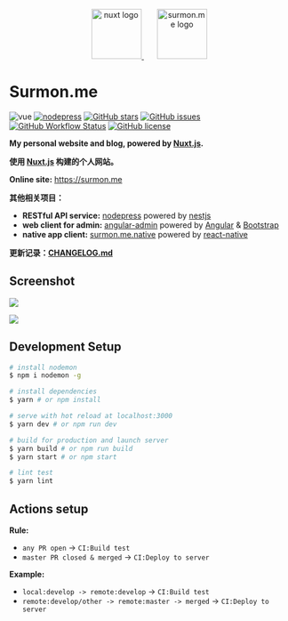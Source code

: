 <p align="center">
  <a href="https://github.com/nuxt/nuxt.js" target="blank">
    <img src="https://nuxtjs.org/meta_400.png" height="90" alt="nuxt logo" />
  </a>
  <span>&nbsp;&nbsp;&nbsp;&nbsp;&nbsp;</span>
  <a href="https://github.com/surmon-china/surmon.me" target="blank">
    <img src="https://raw.githubusercontent.com/surmon-china/surmon.me/master/static/icon.png" height="90" alt="surmon.me logo" />
  </a>
</p>

# Surmon.me

![vue](https://img.shields.io/badge/MADE%20WITH-VUE-42a97a?style=for-the-badge&labelColor=35495d)
[![nodepress](https://img.shields.io/badge/NODE-PRESS-83BA2F?style=for-the-badge&labelColor=90C53F)](https://github.com/surmon-china/nodepress)
[![GitHub stars](https://img.shields.io/github/stars/surmon-china/surmon.me.svg?style=for-the-badge)](https://github.com/surmon-china/surmon.me/stargazers)
[![GitHub issues](https://img.shields.io/github/issues-raw/surmon-china/surmon.me.svg?style=for-the-badge)](https://github.com/surmon-china/surmon.me/issues)
[![GitHub Workflow Status](https://img.shields.io/github/workflow/status/surmon-china/surmon.me/Deploy?style=for-the-badge&label=Deploy)](https://github.com/surmon-china/surmon.me/actions?query=workflow:%22Deploy%22)
[![GitHub license](https://img.shields.io/github/license/surmon-china/surmon.me.svg?style=for-the-badge)](https://github.com/surmon-china/surmon.me/blob/master/LICENSE)


**My personal website and blog, powered by [Nuxt.js](https://github.com/nuxt/nuxt.js).** 

**使用 [Nuxt.js](https://github.com/nuxt/nuxt.js) 构建的个人网站。**

**Online site:** https://surmon.me

**其他相关项目：**
- **RESTful API service:** [nodepress](https://github.com/surmon-china/nodepress) powered by [nestjs](https://github.com/nestjs/nest)
- **web client for admin:** [angular-admin](https://github.com/surmon-china/angular-admin) powered by [Angular](https://github.com/angular/angular) & [Bootstrap](https://github.com/twbs/bootstrap)
- **native app client:** [surmon.me.native](https://github.com/surmon-china/surmon.me.native) powered by [react-native](https://github.com/facebook/react-native)

**更新记录：[CHANGELOG.md](https://github.com/surmon-china/surmon.me/blob/master/CHANGELOG.md)**

## Screenshot

![](https://raw.githubusercontent.com/surmon-china/surmon.me/master/screenshots/pc.png)

![](https://raw.githubusercontent.com/surmon-china/surmon.me/master/screenshots/mobile.png)

## Development Setup

```bash
# install nodemon
$ npm i nodemon -g

# install dependencies
$ yarn # or npm install

# serve with hot reload at localhost:3000
$ yarn dev # or npm run dev

# build for production and launch server
$ yarn build # or npm run build
$ yarn start # or npm start

# lint test
$ yarn lint
```

## Actions setup

**Rule:**
- `any PR open` -> `CI:Build test`
- `master PR closed & merged` -> `CI:Deploy to server`

**Example:**
- `local:develop -> remote:develop` -> `CI:Build test`
- `remote:develop/other -> remote:master -> merged` -> `CI:Deploy to server`

